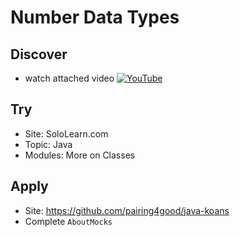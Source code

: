 # Number Data Types

## Discover
- watch attached video [![YouTube](https://i.ytimg.com/vi/G5c_Pc8P2EI/default.jpg)](https://www.youtube.com/watch?v=G5c_Pc8P2EI)

## Try
- Site: SoloLearn.com
- Topic: Java
- Modules: More on Classes

## Apply
- Site: https://github.com/pairing4good/java-koans
- Complete `AboutMocks`
